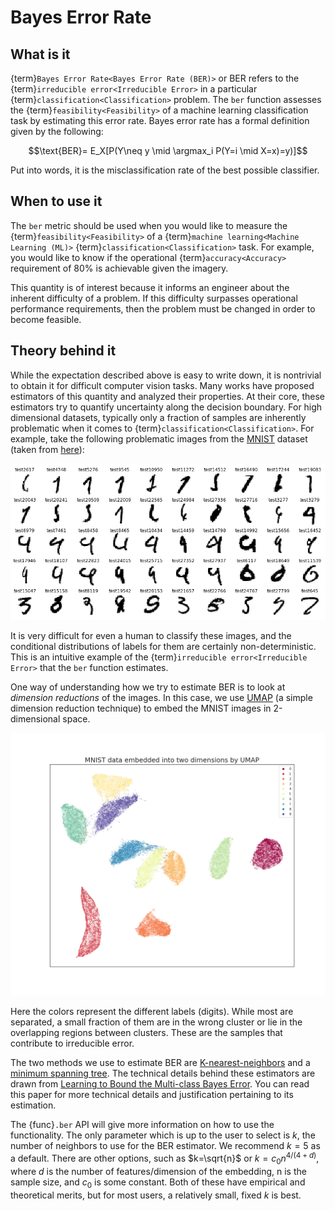 # Bayes Error Rate

## What is it

{term}`Bayes Error Rate<Bayes Error Rate (BER)>` or BER refers to the
{term}`irreducible error<Irreducible Error>` in a particular
{term}`classification<Classification>` problem. The `ber` function assesses the
{term}`feasibility<Feasibility>` of a machine learning classification task by
estimating this error rate. Bayes error rate has a formal definition given by
the following:

$$\text{BER}= E_X[P(Y\neq y \mid \argmax_i P(Y=i \mid X=x)=y)]$$

Put into words, it is the misclassification rate of the best possible classifier.

## When to use it

The `ber` metric should be used when you would like to measure the
{term}`feasibility<Feasibility>` of a
{term}`machine learning<Machine Learning (ML)>`
{term}`classification<Classification>` task.
For example, you would like to know if the operational
{term}`accuracy<Accuracy>` requirement of 80% is achievable given the imagery.

This quantity is of interest because it informs an engineer about the inherent
difficulty of a problem. If this difficulty surpasses operational performance
requirements, then the problem must be changed in order to become feasible.

## Theory behind it

While the expectation described above is easy to write down, it is nontrivial
to obtain it for difficult computer vision tasks. Many works have proposed
estimators of this quantity and analyzed their properties. At their core,
these estimators try to quantify uncertainty along the decision boundary. For
high dimensional datasets, typically only a fraction of samples are inherently
problematic when it comes to {term}`classification<Classification>`. For
example, take the following problematic images from the
[MNIST](https://en.wikipedia.org/wiki/MNIST_database) dataset (taken from
[here](https://www.kaggle.com/code/cdeotte/25-million-images-0-99757-mnist)):

![problem](../_static/images/reference/difficult.png)

It is very difficult for even a human to classify these images, and the
conditional distributions of labels for them are certainly non-deterministic.
This is an intuitive example of the
{term}`irreducible error<Irreducible Error>` that the `ber` function estimates.

One way of understanding how we try to estimate BER is to look at
*dimension reductions* of the images. In this case, we use
[UMAP](https://arxiv.org/abs/1802.03426) (a simple dimension reduction
technique) to embed the MNIST images in 2-dimensional space.

![embed](../_static/images/reference/UMAP.png)

Here the colors represent the different labels (digits). While most are
separated, a small fraction of them are in the wrong cluster or lie in the
overlapping regions between clusters. These are the samples that contribute to
irreducible error.

The two methods we use to estimate BER are [K-nearest-neighbors] and a
[minimum spanning tree]. The technical details behind these estimators are
drawn from [Learning to Bound the Multi-class Bayes Error]. You can read this
paper for more technical details and justification pertaining to its
estimation.

The {func}`.ber` API will give more information on how to use the
functionality. The only parameter which is up to the user to select is $k$, the
number of neighbors to use for the BER estimator. We recommend $k=5$ as a
default. There are other options, such as $k=\sqrt{n}$ or $k=c_0 n^{4/(4+d)}$,
where $d$ is the number of features/dimension of the embedding, n is the
sample size, and $c_0$ is some constant. Both of these have empirical and
theoretical merits, but for most users, a relatively small, fixed $k$ is best.

[K-nearest-neighbors]: https://en.wikipedia.org/wiki/K-nearest_neighbors_algorithm
[minimum spanning tree]: https://en.wikipedia.org/wiki/Minimum_spanning_tree
[Learning to Bound the Multi-class Bayes Error]: https://arxiv.org/abs/1811.06419
